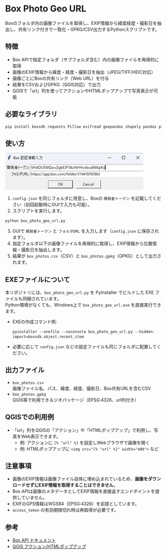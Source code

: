 # Box Photo Geo URL

Boxのフォルダ内の画像ファイルを取得し、EXIF情報から緯度経度・撮影日を抽出し、共有リンク付きで一覧化・GPKG/CSV出力するPythonスクリプトです。

## 特徴

- Box APIで指定フォルダ（サブフォルダ含む）内の画像ファイルを再帰的に取得
- 画像のEXIF情報から緯度・経度・撮影日を抽出（JPEG/TIFF/HEIC対応）
- 画像ごとにBoxの共有リンク（Web URL）を付与
- 結果をCSVおよびGPKG（QGIS対応）で出力
- QGISで「url」列を使ってアクションやHTMLポップアップで写真表示が可能

## 必要なライブラリ

```sh
pip install boxsdk requests Pillow exifread geopandas shapely pandas pillow-heif
```

## 使い方

![alt text](image/image.png)

1. `config.json` を同じフォルダに用意し、Boxの `開発者トークン` を記載してください（初回起動時にGUIで入力も可能）。
2. スクリプトを実行します。

```sh
python box_photo_geo_url.py
```

3. GUIで `開発者トークン` と `フォルダURL` を入力します（`config.json` に保存されます）。
4. 指定フォルダ以下の画像ファイルを再帰的に取得し、EXIF情報から位置情報・撮影日を抽出します。
5. 結果が `box_photos.csv`（CSV）と `box_photos.gpkg`（GPKG）として出力されます。

## EXEファイルについて

本リポジトリには、`box_photo_geo_url.py` を PyInstaller でビルドした EXE ファイルも同梱されています。  
Python環境がなくても、Windows上で `box_photo_geo_url.exe` を直接実行できます。

- EXEの作成コマンド例:
  ```
  pyinstaller --onefile --noconsole box_photo_geo_url.py --hidden-import=boxsdk.object.recent_item
  ```
- 必要に応じて `config.json` などの設定ファイルも同じフォルダに配置してください。

## 出力ファイル

- `box_photos.csv`  
  画像ファイル名、パス、緯度、経度、撮影日、Box共有URLを含むCSV
- `box_photos.gpkg`  
  QGIS等で利用できるジオパッケージ（EPSG:4326、url列付き）

## QGISでの利用例

- 「url」列をQGISの「アクション」や「HTMLポップアップ」で利用し、写真をWeb表示できます。
  - 例: アクションに `[% "url" %]` を設定しWebブラウザで画像を開く
  - 例: HTMLポップアップに `<img src="[% "url" %]" width="400">` など

## 注意事項

- 画像のEXIF情報は画像ファイル自体に埋め込まれているため、**画像をダウンロードせずにEXIF情報を取得することはできません**。
- Box APIは画像のメタデータとしてEXIF情報を直接返すエンドポイントを提供していません。
- EXIFのGPS情報はWGS84（EPSG:4326）を前提としています。
- `access_token` の有効期限切れ時は再取得が必要です。

## 参考

- [Box API ドキュメント](https://developer.box.com/guides/authentication/oauth2/)
- [QGIS アクション/HTMLポップアップ](https://docs.qgis.org/ja/docs/user_manual/working_with_vector/actions.html)
